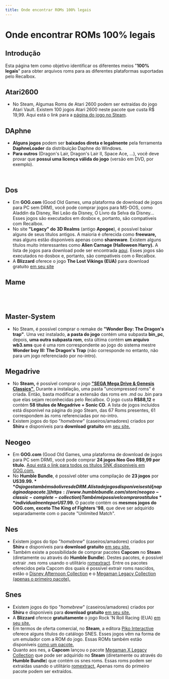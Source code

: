 ```yaml
---
title: Onde encontrar ROMs 100% legais
---
```


# Onde encontrar ROMs 100% legais

## Introdução <a id="introducao"></a>

Esta página tem como objetivo identificar os diferentes meios "**100% legais**" para obter arquivos roms para as diferentes plataformas suportadas pelo Recalbox.

## Atari2600 <a id="atari2600"></a>

* No Steam, Algumas Roms de Atari 2600 podem ser extraídas do jogo Atari Vault. Existem 100 jogos Atari 2600 neste pacote que custa R$ 19,99. Aqui está o link para a [página do jogo no Steam](https://store.steampowered.com/app/400020/Atari_Vault/).

## DAphne <a id="daphne"></a>

* **Alguns jogos** podem ser **baixados direta e legalmente** pela ferramenta **DaphneLoader** da distribuição Daphne do Windows.
* **Para outros** \(Dragon's Lair, Dragon's Lair II, Space Ace, ...\), você deve provar que **possui uma licença válida do jogo** \(versão em DVD, por exemplo\).

​

## Dos <a id="dos"></a>

* Em **GOG.com** \(Good Old Games, uma plataforma de download de jogos para PC sem DRM\), você pode comprar jogos para MS-DOS, como Aladdin da Disney, Rei Leão da Disney, O Livro da Selva da Disney... Esses jogos são executados em dosbox e, portanto, são compatíveis com Recalbox.
* No site **"Legacy" do 3D Realms** \(antigo **Apogee**\), é possível baixar alguns de seus títulos antigos. A maioria é oferecida como **freeware,** mas alguns estão disponíveis apenas como **shareware**. Existem alguns títulos muito interessantes como **Alien Carnage \(Halloween Harry\).** A lista de jogos para download pode ser encontrada [aqui](http://legacy.3drealms.com/downloads.html). Esses jogos são executados no dosbox e, portanto, são compatíveis com o Recalbox.
* A **Blizzard** oferece o jogo **The Lost Vikings \(EUA\)** para download gratuito [em seu site](https://www.blizzard.com/pt-br/download?show=classic)​

## Mame <a id="mame"></a>

## ​ <a id="mame-1"></a>

## Master-System <a id="master-system"></a>

* No Steam, é possível comprar o remake de **"Wonder Boy: The Dragon's trap"**. Uma vez instalado, **a pasta do jogo** contém uma subpasta **bin\_pc**, depois, **uma outra subpasta rom**, esta última contém **um arquivo wb3.sms** que é uma rom correspondente ao jogo do sistema mestre **Wonder boy III: The Dragon's Trap** \(não corresponde no entanto, não para um jogo referenciado por no-intro\).

## Megadrive <a id="megadrive"></a>

* No **Steam,** é possível comprar o jogo [**"SEGA Mega Drive & Genesis Classics"**.](https://store.steampowered.com/bundle/13945/SEGA_Mega_Drive_and_Genesis_Classics/) Durante a instalação, uma pasta "uncompressed roms" é criada. Então, basta modificar a extensão das roms em .md ou .bin para que elas sejam reconhecidas pelo Recalbox. O jogo custa **R$88,12** e contém **58 títulos de Megadrive + Sonic CD**. A lista de jogos incluídos está disponível na página do jogo Steam, das 67 Roms presentes, 61 correspondem às roms referenciadas por no-intro.
* Existem jogos do tipo "_homebrew_" \(caseiros/amadores\) criados por **Shiru** e disponíveis para **download gratuito** em [seu site.](https://shiru.untergrund.net/software.shtml#genesis)​

## Neogeo <a id="neogeo"></a>

* Em **GOG.com** \(Good Old Games, uma plataforma de download de jogos para PC sem DRM\), você pode comprar **24 jogos Neo Geo R$9,99 por título.** [Aqui está o link para todos os títulos SNK disponíveis em GOG.com.](https://www.gog.com/games?sort=popularity&search=snk&page=1)​
* No **Humble Bundle**, é possível obter uma compilação de **23 jogos** por **US$39.99.** Os jogos também são livres de DRM. A lista de jogos disponíveis está [na página do pacote.](https://www.humblebundle.com/store/neogeo-classic-complete-collection) Também é possível comprar os títulos **individualmente por US$7.99.** O pacote contém os **mesmos jogos do GOG.com, exceto The King of Fighters '98**, que deve ser adquirido separadamente com o pacote "Unlimited Match".

## Nes <a id="nes"></a>

* Existem jogos do tipo "_homebrew_" \(caseiros/amadores\) criados por **Shiru** e disponíveis para **download gratuito** [em seu site.](https://shiru.untergrund.net/software.shtml#nes)​
* Também existe a possibilidade de comprar pacotes **Capcom** no **Steam** \(diretamente ou através do **Humble Bundle**\). Destes pacotes, é possível extrair .nes roms usando o utilitário [romextract](https://gitlab.com/vaiski/romextract/tree/master). Entre os pacotes oferecidos pela Capcom dos quais é possível extrair roms nascidos, estão o [Disney Afternoon Collection](https://www.humblebundle.com/store/the-disney-afternoon-collection) e o [Megaman Legacy Collection \(apenas o primeiro pacote\).](https://www.humblebundle.com/store/mega-man-legacy-collection)​

## Snes <a id="snes"></a>

* Existem jogos do tipo "_homebrew_" \(caseiros/amadores\) criados por **Shiru** e disponíveis para **download gratuito** [em seu site.](https://shiru.untergrund.net/software.shtml#snes)​
* A **Blizzard** oferece **gratuitamente** o jogo Rock 'N Roll Racing \(EUA\) [em seu site.](https://www.blizzard.com/pt-br/download?show=classic)​
* Em termos de oferta comercial, no **Steam**, a editora [Piko Interactive](https://store.steampowered.com/publisher/Piko) oferece alguns títulos do catálogo SNES. Esses jogos vêm na forma de um emulador com a ROM do jogo. Essas ROMs também estão disponíveis [como um pacote.](https://store.steampowered.com/bundle/5256/RETRO_Action_SNES_Volume_1/)​
* Quanto aos nes, a **Capcom** lançou o pacote [Megaman X Legacy Collection](https://www.humblebundle.com/store/mega-man-x-legacy-collection) que pode ser adquirido no **Steam** \(diretamente ou através do **Humble Bundle**\) que contém os snes roms. Essas roms podem ser extraídas usando o utilitário [romextract.](https://gitlab.com/vaiski/romextract/tree/master) Apenas roms do primeiro pacote podem ser extraídos.


